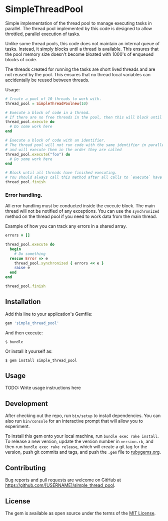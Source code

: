 # SimpleThreadPool

Simple implementation of the thread pool to manage executing tasks in parallel. The thread pool implemented by this code is designed to allow throttled, parallel execution of tasks.

Unlike some thread pools, this code does not maintain an internal queue of tasks. Instead, it simply blocks until a thread is available. This ensures that the pool memory size doesn't become bloated with 1000's of enqueued blocks of code.

The threads created for running the tasks are short lived threads and are not reused by the pool. This ensures that no thread local variables can accidentally be reused between threads.

Usage:

```ruby
# Create a pool of 10 threads to work with.
thread_pool = SimpleThreadPoolnew(10)

# Execute a block of code in a thread.
# If there are no free threads in the pool, then this will block until one is freed up.
thread_pool.execute do
  # Do some work here
end

# Execute a block of code with an identifier.
# The thread pool will not run code with the same identifier in parallel
# and will execute them in the order they are called
thread_pool.execute("foo") do
  # Do some work here
end

# Block until all threads have finished executing.
# You should always call this method after all calls to `execute` have been made
thread_pool.finish
```

### Error handling.

All error handling must be conducted inside the execute block. The main thread will not be notified of any exceptions. You can use the `synchronized` method on the thread pool if you need to work data from the main thread.

Example of how you can track any errors in a shared array.

```ruby
errors = []

thread_pool.execute do
  begin
    # Do something
  rescue Error => e
    thread_pool.synchronized { errors << e }
    raise e
  end
end

thread_pool.finish
```

## Installation

Add this line to your application's Gemfile:

```ruby
gem 'simple_thread_pool'
```

And then execute:

    $ bundle

Or install it yourself as:

    $ gem install simple_thread_pool

## Usage

TODO: Write usage instructions here

## Development

After checking out the repo, run `bin/setup` to install dependencies. You can also run `bin/console` for an interactive prompt that will allow you to experiment.

To install this gem onto your local machine, run `bundle exec rake install`. To release a new version, update the version number in `version.rb`, and then run `bundle exec rake release`, which will create a git tag for the version, push git commits and tags, and push the `.gem` file to [rubygems.org](https://rubygems.org).

## Contributing

Bug reports and pull requests are welcome on GitHub at https://github.com/[USERNAME]/simple_thread_pool.

## License

The gem is available as open source under the terms of the [MIT License](https://opensource.org/licenses/MIT).
